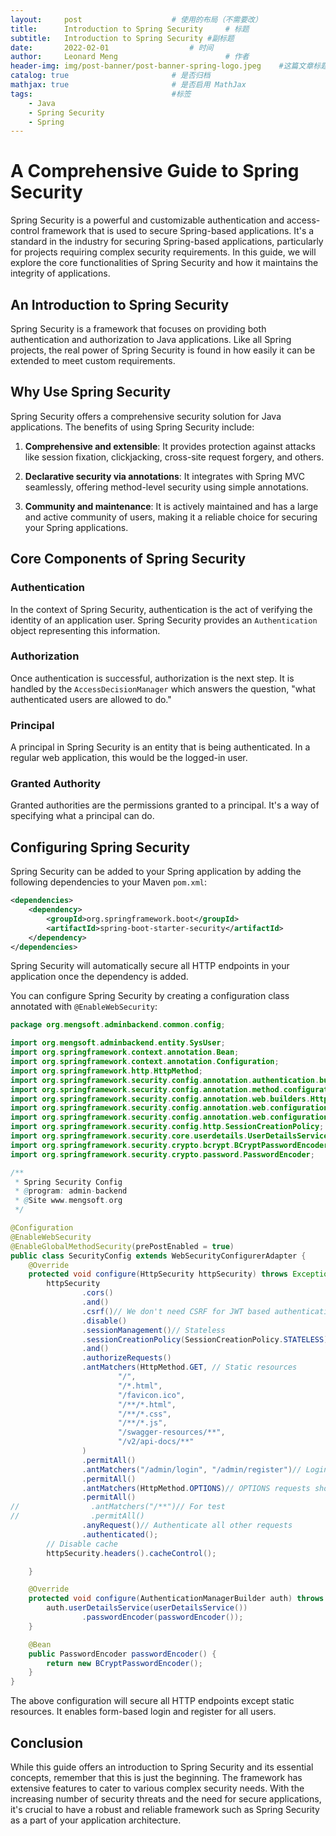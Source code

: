 ```yaml
---
layout:     post   				    # 使用的布局（不需要改）
title:      Introduction to Spring Security   	# 标题 
subtitle:   Introduction to Spring Security #副标题
date:       2022-02-01  				# 时间
author:     Leonard Meng						# 作者
header-img: img/post-banner/post-banner-spring-logo.jpeg 	#这篇文章标题背景图片
catalog: true 						# 是否归档
mathjax: true                       # 是否启用 MathJax
tags:								#标签
    - Java
    - Spring Security
    - Spring
---
```


# A Comprehensive Guide to Spring Security

Spring Security is a powerful and customizable authentication and access-control framework that is used to secure Spring-based applications. It's a standard in the industry for securing Spring-based applications, particularly for projects requiring complex security requirements. In this guide, we will explore the core functionalities of Spring Security and how it maintains the integrity of applications.

## An Introduction to Spring Security

Spring Security is a framework that focuses on providing both authentication and authorization to Java applications. Like all Spring projects, the real power of Spring Security is found in how easily it can be extended to meet custom requirements.

## Why Use Spring Security

Spring Security offers a comprehensive security solution for Java applications. The benefits of using Spring Security include:

1. **Comprehensive and extensible**: It provides protection against attacks like session fixation, clickjacking, cross-site request forgery, and others.

2. **Declarative security via annotations**: It integrates with Spring MVC seamlessly, offering method-level security using simple annotations.

3. **Community and maintenance**: It is actively maintained and has a large and active community of users, making it a reliable choice for securing your Spring applications.

## Core Components of Spring Security

### Authentication

In the context of Spring Security, authentication is the act of verifying the identity of an application user. Spring Security provides an `Authentication` object representing this information.

### Authorization

Once authentication is successful, authorization is the next step. It is handled by the `AccessDecisionManager` which answers the question, "what authenticated users are allowed to do."

### Principal

A principal in Spring Security is an entity that is being authenticated. In a regular web application, this would be the logged-in user.

### Granted Authority

Granted authorities are the permissions granted to a principal. It's a way of specifying what a principal can do.

## Configuring Spring Security

Spring Security can be added to your Spring application by adding the following dependencies to your Maven `pom.xml`:

```xml
<dependencies>
    <dependency>
        <groupId>org.springframework.boot</groupId>
        <artifactId>spring-boot-starter-security</artifactId>
    </dependency>
</dependencies>
```

Spring Security will automatically secure all HTTP endpoints in your application once the dependency is added.

You can configure Spring Security by creating a configuration class annotated with `@EnableWebSecurity`:

```java
package org.mengsoft.adminbackend.common.config;

import org.mengsoft.adminbackend.entity.SysUser;
import org.springframework.context.annotation.Bean;
import org.springframework.context.annotation.Configuration;
import org.springframework.http.HttpMethod;
import org.springframework.security.config.annotation.authentication.builders.AuthenticationManagerBuilder;
import org.springframework.security.config.annotation.method.configuration.EnableGlobalMethodSecurity;
import org.springframework.security.config.annotation.web.builders.HttpSecurity;
import org.springframework.security.config.annotation.web.configuration.EnableWebSecurity;
import org.springframework.security.config.annotation.web.configuration.WebSecurityConfigurerAdapter;
import org.springframework.security.config.http.SessionCreationPolicy;
import org.springframework.security.core.userdetails.UserDetailsService;
import org.springframework.security.crypto.bcrypt.BCryptPasswordEncoder;
import org.springframework.security.crypto.password.PasswordEncoder;

/**
 * Spring Security Config
 * @program: admin-backend
 * @Site www.mengsoft.org
 */

@Configuration
@EnableWebSecurity
@EnableGlobalMethodSecurity(prePostEnabled = true)
public class SecurityConfig extends WebSecurityConfigurerAdapter {
    @Override
    protected void configure(HttpSecurity httpSecurity) throws Exception {
        httpSecurity
                .cors()
                .and()
                .csrf()// We don't need CSRF for JWT based authentication
                .disable()
                .sessionManagement()// Stateless
                .sessionCreationPolicy(SessionCreationPolicy.STATELESS)
                .and()
                .authorizeRequests()
                .antMatchers(HttpMethod.GET, // Static resources
                        "/",
                        "/*.html",
                        "/favicon.ico",
                        "/**/*.html",
                        "/**/*.css",
                        "/**/*.js",
                        "/swagger-resources/**",
                        "/v2/api-docs/**"
                )
                .permitAll()
                .antMatchers("/admin/login", "/admin/register")// Login and Register should be allowed without authentication
                .permitAll()
                .antMatchers(HttpMethod.OPTIONS)// OPTIONS requests should be allowed without authentication
                .permitAll()
//                .antMatchers("/**")// For test
//                .permitAll()
                .anyRequest()// Authenticate all other requests
                .authenticated();
        // Disable cache
        httpSecurity.headers().cacheControl();

    }

    @Override
    protected void configure(AuthenticationManagerBuilder auth) throws Exception {
        auth.userDetailsService(userDetailsService())
                .passwordEncoder(passwordEncoder());
    }

    @Bean
    public PasswordEncoder passwordEncoder() {
        return new BCryptPasswordEncoder();
    }
}

```

The above configuration will secure all HTTP endpoints except static resources. It enables form-based login and register for all users.

## Conclusion

While this guide offers an introduction to Spring Security and its essential concepts, remember that this is just the beginning. The framework has extensive features to cater to various complex security needs. With the increasing number of security threats and the need for secure applications, it's crucial to have a robust and reliable framework such as Spring Security as a part of your application architecture.